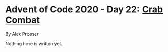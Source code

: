 # Advent of Code 2020 - Day 22: [Crab Combat](https://adventofcode.com/2020/day/22)
By Alex Prosser

Nothing here is written yet...